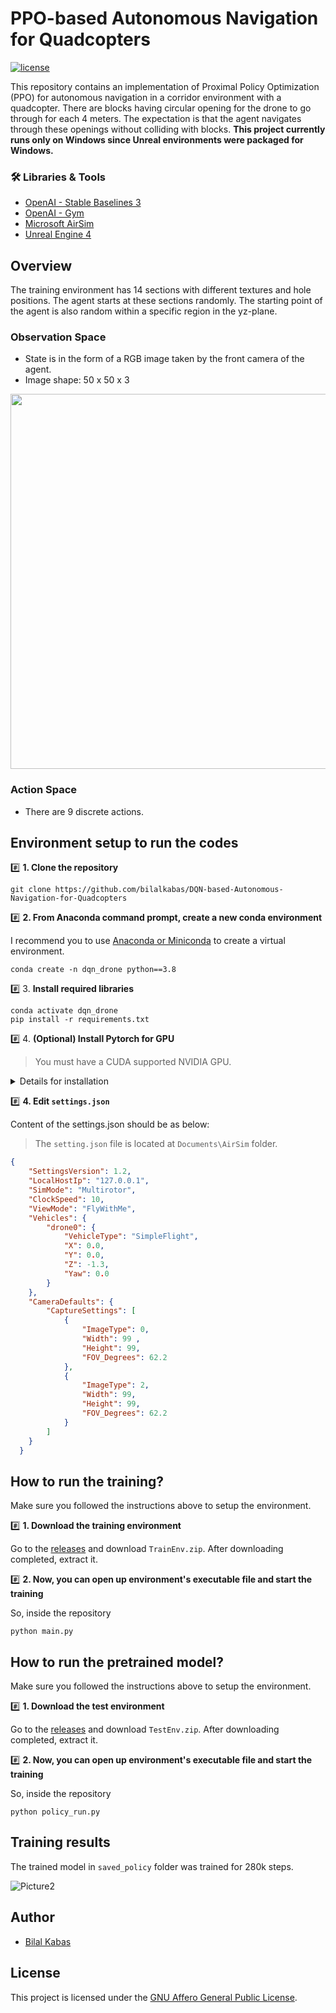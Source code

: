 # PPO-based Autonomous Navigation for Quadcopters
[![license](https://img.shields.io/badge/license-AGPL%203.0-%23F65314?style=flat-square)](LICENSE)

This repository contains an implementation of Proximal Policy Optimization (PPO) for autonomous navigation in a corridor environment with a quadcopter. There are blocks having circular opening for the drone to go through for each 4 meters. The expectation is that the agent navigates through these openings without colliding with blocks. **This project currently runs only on Windows since Unreal environments were packaged for Windows.**

### 🛠️ Libraries & Tools

- [OpenAI - Stable Baselines 3](https://github.com/DLR-RM/stable-baselines3)
- [OpenAI - Gym](https://github.com/openai/gym)
- [Microsoft AirSim](https://github.com/microsoft/AirSim)
- [Unreal Engine 4](https://www.unrealengine.com/en-US/)

## Overview

The training environment has 14 sections with different textures and hole positions. The agent starts at these sections randomly. The starting point of the agent is also random within a specific region in the yz-plane.

### Observation Space

- State is in the form of a RGB image taken by the front camera of the agent.
- Image shape: 50 x 50 x 3

<img src="https://user-images.githubusercontent.com/53112883/134379178-d1866c81-8e2c-43b1-8296-ba93a93ee4bb.png" width="600"/>

### Action Space

- There are 9 discrete actions.

## Environment setup to run the codes
#️⃣ **1. Clone the repository**

```
git clone https://github.com/bilalkabas/DQN-based-Autonomous-Navigation-for-Quadcopters
```

#️⃣ **2. From Anaconda command prompt, create a new conda environment**

I recommend you to use [Anaconda or Miniconda](https://www.anaconda.com/products/individual-d) to create a virtual environment.

```
conda create -n dqn_drone python==3.8
```

#️⃣ 3. **Install required libraries**

```
conda activate dqn_drone
pip install -r requirements.txt
```

#️⃣ 4. **(Optional) Install Pytorch for GPU**

> You must have a CUDA supported NVIDIA GPU.


<details>
<summary>Details for installation</summary>

- [Install CUDA](https://docs.nvidia.com/cuda/cuda-installation-guide-microsoft-windows/index.html)
- [Install Pytorch with the compatible CUDA version](https://pytorch.org/get-started/locally/)

For this project, I used CUDA 11.0 and the following conda installation command to install Pytorch:

```
conda install pytorch==1.7.1 torchvision==0.8.2 torchaudio==0.7.2 cudatoolkit=11.0 -c pytorch
```

</details>

#️⃣ **4. Edit `settings.json`**

Content of the settings.json should be as below:

> The `setting.json` file is located at `Documents\AirSim` folder.

```json
{
    "SettingsVersion": 1.2,
    "LocalHostIp": "127.0.0.1",
    "SimMode": "Multirotor",
    "ClockSpeed": 10,
    "ViewMode": "FlyWithMe",
    "Vehicles": {
        "drone0": {
            "VehicleType": "SimpleFlight",
            "X": 0.0,
            "Y": 0.0,
            "Z": -1.3,
            "Yaw": 0.0
        }
    },
    "CameraDefaults": {
        "CaptureSettings": [
            {
                "ImageType": 0,
                "Width": 99 ,
                "Height": 99,
                "FOV_Degrees": 62.2
            },
            {
                "ImageType": 2,
                "Width": 99,
                "Height": 99,
                "FOV_Degrees": 62.2
            }
        ]
    }
  }
```

## How to run the training?
Make sure you followed the instructions above to setup the environment.

#️⃣ **1. Download the training environment**

Go to the [releases](https://github.com/bilalkabas/DQN-based-Autonomous-Navigation-for-Quadcopters/releases) and download `TrainEnv.zip`. After downloading completed, extract it.


#️⃣ **2. Now, you can open up environment's executable file and start the training**

So, inside the repository
```
python main.py
```

## How to run the pretrained model?
Make sure you followed the instructions above to setup the environment.

#️⃣ **1. Download the test environment**

Go to the [releases](https://github.com/bilalkabas/DQN-based-Autonomous-Navigation-for-Quadcopters/releases) and download `TestEnv.zip`. After downloading completed, extract it.


#️⃣ **2. Now, you can open up environment's executable file and start the training**

So, inside the repository
```
python policy_run.py
```

## Training results
The trained model in `saved_policy` folder was trained for 280k steps.

![Picture2](https://user-images.githubusercontent.com/53112883/134378107-5ba81690-8307-42aa-aca1-cc3555565d26.png)


## Author

- [Bilal Kabas](https://github.com/bilalkabas)

## License

This project is licensed under the [GNU Affero General Public License](LICENSE).
